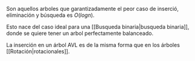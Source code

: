 
Son aquellos arboles que garantizadamente el peor caso de inserció, eliminación y búsqueda es $O(log n)$.

Esto nace del caso ideal para una [[Busqueda binaria|busqueda binaria]], donde se quiere tener un arbol perfectamente balanceado. 

La inserción en un árbol AVL es de la misma forma que en los árboles [[Rotación|rotacionales]]. 